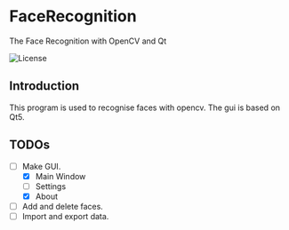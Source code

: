 # FaceRecognition
The Face Recognition with OpenCV and Qt

![License](https://img.shields.io/github/license/cycleke/FaceRecognition.svg?style=flat-square)

## Introduction
This program is used to recognise faces with opencv.
The gui is based on Qt5.

## TODOs
- [ ] Make GUI.
  - [x] Main Window
  - [ ] Settings
  - [x] About
- [ ] Add and delete faces.
- [ ] Import and export data.
